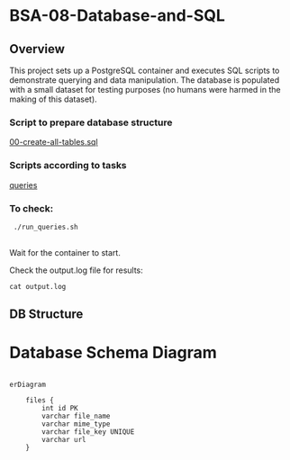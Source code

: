 # BSA-08-Database-and-SQL

## Overview

This project sets up a PostgreSQL container and executes SQL scripts to demonstrate querying and data manipulation. The database is populated with a small dataset for testing purposes (no humans were harmed in the making of this dataset).

### Script to prepare database structure

[00-create-all-tables.sql](queries-create_tables%2F00-create-all-tables.sql)

### Scripts according to tasks

[queries](queries)

### To check:

```bash
 ./run_queries.sh
 
 ```

Wait for the container to start.

Check the output.log file for results:
```
cat output.log
```
## DB Structure 
# Database Schema Diagram

```mermaid

erDiagram

    files {
        int id PK
        varchar file_name
        varchar mime_type
        varchar file_key UNIQUE
        varchar url
    }
    
   
```